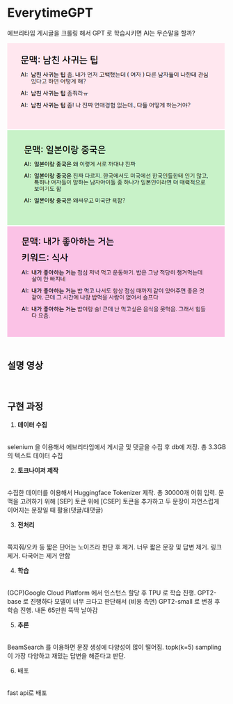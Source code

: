 # EverytimeGPT

에브리타임 게시글을 크롤링 해서 GPT 로 학습시키면 AI는 무슨말을 할까?

<img src="demo_imgs/everytime1.png" width="500">
<br>
<img src="demo_imgs/everytime2.png" width="500">
<br>
<img src="demo_imgs/everytime3.png" width="500">
<br>
<br>

## 설명 영상


<br>

## 구현 과정

1.  **데이터 수집**
<br>
selenium 을 이용해서 에브리타임에서 게시글 및 댓글을 수집 후 db에 저장. 총 3.3GB의 텍스트 데이터 수집

2. **토크나이저 제작**
<br>
수집한 데이터를 이용해서 Huggingface Tokenizer 제작. 총 30000개 어휘 입력. 문맥을 고려하기 위해 [SEP] 토큰 위에 [CSEP] 토큰을 추가하고 두 문장이 자연스럽게 이어지는 문장일 때 활용(댓글/대댓글)

3. **전처리**
<br>
쪽지줘/오카 등 짧은 단어는 노이즈라 판단 후 제거. 너무 짧은 문장 및 답변 제거. 링크 제거. 다국어는 제거 안함 

4. **학습**
<br>
(GCP)Google Cloud Platform 에서 인스턴스 할당 후 TPU 로 학습 진행. GPT2-base 로 진행하다 모델이 너무 크다고 판단해서 (비용 측면) GPT2-small 로 변경 후 학습 진행. 내돈 65만원 뚝딱 날아감

5. **추론**
<br>
BeamSearch 를 이용하면 문장 생성에 다양성이 많이 떨어짐. topk(k=5) sampling 이 가장 다양하고 재밌는 답변을 해준다고 판단. 

6. 배포
<br>
fast api로 배포

<br>
<br>

